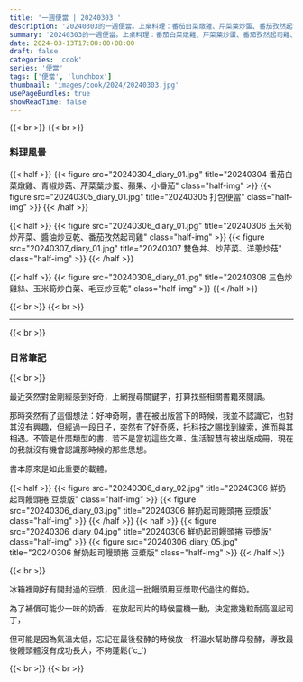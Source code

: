 ```yaml
---
title: '一週便當 | 20240303 '
description: '20240303的一週便當。上桌料理：番茄白菜燉雞、芹菜葉炒蛋、番茄孜然起司雞、雙色丼、鮮奶起司饅頭捲豆漿版'
summary: '20240303的一週便當。上桌料理：番茄白菜燉雞、芹菜葉炒蛋、番茄孜然起司雞、雙色丼、鮮奶起司饅頭捲豆漿版'
date: 2024-03-13T17:00:00+08:00
draft: false
categories: 'cook'
series: '便當'
tags: ['便當', 'lunchbox']
thumbnail: 'images/cook/2024/20240303.jpg'
usePageBundles: true
showReadTime: false
---
```


{{< br >}}
{{< br >}}

### 料理風景

{{< half >}}
{{< figure src="20240304_diary_01.jpg" title="20240304 番茄白菜燉雞、青椒炒菇、芹菜葉炒蛋、蘋果、小番茄" class="half-img" >}}
{{< figure src="20240305_diary_01.jpg" title="20240305 打包便當" class="half-img" >}}
{{< /half >}}

{{< half >}}
{{< figure src="20240306_diary_01.jpg" title="20240306 玉米筍炒芹菜、醬油炒豆乾、番茄孜然起司雞" class="half-img" >}}
{{< figure src="20240307_diary_01.jpg" title="20240307 雙色丼、炒芹菜、洋蔥炒菇" class="half-img" >}}
{{< /half >}}

{{< half >}}
{{< figure src="20240308_diary_01.jpg" title="20240308 三色炒雞絲、玉米筍炒白菜、毛豆炒豆乾" class="half-img" >}}
{{< /half >}}

{{< br >}}
{{< br >}}

---

{{< br >}}

### 日常筆記

{{< br >}}

最近突然對金剛經感到好奇，上網搜尋關鍵字，打算找些相關書籍來閱讀。

那時突然有了這個想法：好神奇啊，書在被出版當下的時候，我並不認識它，也對其沒有興趣，但經過一段日子，突然有了好奇感，托科技之賜找到線索，進而與其相遇。不管是什麼類型的書，若不是當初這些文章、生活智慧有被出版成冊，現在的我就沒有機會認識那時候的那些思想。

書本原來是如此重要的載體。

{{< half >}}
{{< figure src="20240306_diary_02.jpg" title="20240306 鮮奶起司饅頭捲 豆漿版" class="half-img" >}}
{{< figure src="20240306_diary_03.jpg" title="20240306 鮮奶起司饅頭捲 豆漿版" class="half-img" >}}
{{< /half >}}
{{< half >}}
{{< figure src="20240306_diary_04.jpg" title="20240306 鮮奶起司饅頭捲 豆漿版" class="half-img" >}}
{{< figure src="20240306_diary_05.jpg" title="20240306 鮮奶起司饅頭捲 豆漿版" class="half-img" >}}
{{< /half >}}

{{< br >}}

冰箱裡剛好有開封過的豆漿，因此這一批饅頭用豆漿取代過往的鮮奶。

為了補償可能少一味的奶香，在放起司片的時候靈機一動，決定撒幾粒耐高溫起司丁，

但可能是因為氣溫太低，忘記在最後發酵的時候放一杯溫水幫助酵母發酵，導致最後饅頭體沒有成功長大，不夠蓬鬆(´c\_`)

{{< br >}}
{{< br >}}
